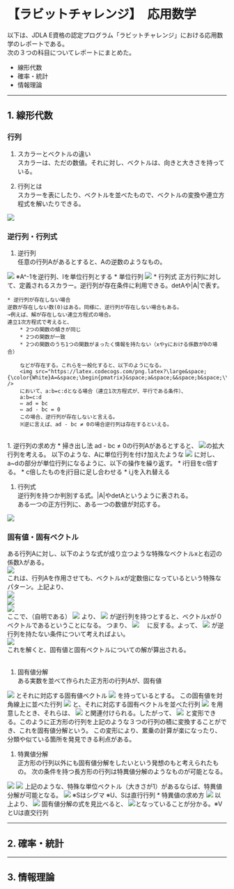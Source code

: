 
# 【ラビットチャレンジ】　応用数学

以下は、JDLA E資格の認定プログラム「ラビットチャレンジ」における応用数学のレポートである。  
次の３つの科目についてレポートにまとめた。

* 線形代数
* 確率・統計
* 情報理論

***
## 1. 線形代数
### 行列  

1. スカラーとベクトルの違い  
スカラーは、ただの数値。それに対し、ベクトルは、向きと大きさを持っている。

1. 行列とは  
スカラーを表にしたり、ベクトルを並べたもので、ベクトルの変換や連立方程式を解いたりできる。  

<img src="https://latex.codecogs.com/png.latex?{\color{White}\vec{x}&space;=&space;\binom{1}{2}"/>

### 逆行列・行列式  

1. 逆行列  
任意の行列Aがあるとすると、Aの逆数のようなもの。  
<img src="https://latex.codecogs.com/png.latex?\large&space;{\color{White}AA^{-1}=&space;A^{-1}A=&space;I"/>  
※A^-1を逆行列、Iを単位行列とする  
    * 単位行列  
    <img src="https://latex.codecogs.com/png.latex?\large&space;{\color{White}I=&space;\begin{pmatrix}&space;1&space;&&space;0&space;&&space;\cdots&space;&&space;0&space;\\&space;0&space;&&space;1&space;&&space;\cdots&space;&&space;0&space;\\&space;\vdots&space;&&space;\vdots&space;&&space;\ddots&space;&0&space;\\&space;0&space;&&space;0&space;&&space;\cdots&space;&1&space;\end{pmatrix}"/>
    * 行列式  
    正方行列に対して、定義されるスカラー。逆行列が存在条件に利用できる。detAや|A|で表す。  

    * 逆行列が存在しない場合  
    逆数が存在しない数(0)はある。同様に、逆行列が存在しない場合もある。  
    →例えば、解が存在しない連立方程式の場合。  
    連立1次方程式で考えると、  
        * 2つの関数の傾きが同じ
        * 2つの関数が一致
        * 2つの関数のうち1つの関数がまったく情報を持たない（xやyにおける係数が0の場合）  
        
        などが存在する。これらを一般化すると、以下のようになる。  
        <img src="https://latex.codecogs.com/png.latex?\large&space;{\color{White}A=&space;\begin{pmatrix}&space;a&space;&&space;b&space;\\&space;c&space;&&space;d&space;\end{pmatrix}" />  
        において、a:b=c:dとなる場合（連立1次方程式が、平行である条件）、  
        a:b=c:d  
        ⇔ ad = bc  
        ⇔ ad - bc = 0  
        この場合、逆行列が存在しないと言える。  
        ※逆に言えば、ad - bc ≠ 0の場合逆行列は存在するといえる。  
<br>
1. 逆行列の求め方  
    * 掃き出し法  
    ad - bc ≠ 0の行列Aがあるとすると、
    <img src="https://latex.codecogs.com/png.latex?\inline&space;\large&space;{\color{White}A=&space;\begin{pmatrix}&space;a&space;&&space;b&space;\\&space;c&space;&&space;d&space;\end{pmatrix}" />の拡大行列を考える。  
    以下のような、Aに単位行列を付け加えたような
    <img src="https://latex.codecogs.com/png.latex?\inline&space;\large&space;{\color{White}\begin{pmatrix}&space;a&space;&&space;b&space;&&space;1&space;&&space;0&space;\\&space;c&space;&&space;d&space;&&space;0&space;&&space;1&space;\end{pmatrix}" />
    に対し、a~dの部分が単位行列になるように、以下の操作を繰り返す。
        * i行目をc倍する。
        * c倍したものをj行目に足し合わせる
        * i,jを入れ替える  
<br>

1. 行列式  
逆行列を持つか判別する式。|A|やdetAというように表される。  
ある一つの正方行列に、ある一つの数値が対応する。  
<img src="https://latex.codecogs.com/png.latex?\large&space;{\color{White}\begin{vmatrix}&space;a&space;&&space;b&space;\\&space;c&space;&&space;d&space;\end{vmatrix}=&space;ad-bc" />  
<br>

### 固有値・固有ベクトル  
ある行列Aに対し、以下のような式が成り立つような特殊なベクトルxと右辺の係数λがある。  
<img src="https://latex.codecogs.com/png.latex?\large&space;{\color{white}&space;A\vec{x}=\lambda&space;\vec{x}}"/>  
これは、行列Aを作用させても、ベクトルxが定数倍になっているという特殊なパターン。上記より、  
<img src="https://latex.codecogs.com/png.latex?\large&space;{\color{white}&space;A\vec{x}=\lambda&space;\vec{x}}"/>  
<img src="https://latex.codecogs.com/png.latex?\large&space;{\color{white}&space;\Leftrightarrow&space;A\vec{x}-\lambda&space;\vec{x}=&space;\vec{0}}"/>  
<img src="https://latex.codecogs.com/png.latex?\large&space;{\color{white}\Leftrightarrow&space;(A&space;-\lambda&space;I)\vec{x}=&space;\vec{0}}" />  
ここで、（自明である）
<img src="https://latex.codecogs.com/png.latex?\inline&space;{\color{white}\vec{x}\neq&space;0}" />
より、
<img src="https://latex.codecogs.com/png.latex?\inline&space;{\color{white}\&space;A&space;-\lambda&space;I&space;&space;}">
が逆行列を持つとすると、ベクトルxが０ベクトルであるということになる。
つまり、
<img src="https://latex.codecogs.com/png.latex?\inline&space;{\color{white}\vec{x}\neq&space;0}" />　
に反する。よって、
<img src="https://latex.codecogs.com/png.latex?{\color{white}\&space;A&space;-\lambda&space;I&space;&space;}">
が逆行列を持たない条件について考えればよい。  
<img src="https://latex.codecogs.com/png.latex?\large&space;{\color{white}\therefore&space;|A&space;-\lambda&space;I|&space;=&space;0}">  
これを解くと、固有値と固有ベクトルについての解が算出される。  
<br>

1. 固有値分解  
ある実数を並べて作られた正方形の行列Aが、固有値
<img src="https://latex.codecogs.com/png.latex?\inline&space;{\color{white}&space;\lambda&space;_{1},\lambda&space;_{2},\lambda&space;_{3\cdots&space;}}" />
とそれに対応する固有値ベクトル
<img src="https://latex.codecogs.com/png.latex?\inline&space;{\color{white}&space;\vec{v}_{1},\vec{v}_{2},\vec{v}_{3}{\cdots&space;}}" />
を持っているとする。  
この固有値を対角線上に並べた行列  
<img src="https://latex.codecogs.com/png.latex?\inline&space;\large&space;{\color{white}&space;\lambda&space;=&space;\begin{pmatrix}&space;\lambda&space;_{1}&space;&&space;&&space;\\&space;&&space;\lambda&space;_{2}&space;&&space;\\&space;&&space;&&space;\ddots&space;\end{pmatrix}}">  
と、それに対応する固有ベクトルを並べた行列  
<img src="https://latex.codecogs.com/png.latex?\inline&space;\large&space;{\color{white}&space;V&space;=&space;\begin{pmatrix}&space;\vec{v_{1}}&space;&&space;\vec{v_{2}}&space;&&space;\cdots&space;\end{pmatrix}&space;}" />  
を用意したとき、それらは、  
<img src="https://latex.codecogs.com/png.latex?\inline&space;\large&space;{\color{white}&space;AV&space;=&space;V\lambda&space;}" />  
と関連付けられる。したがって、  
<img src="https://latex.codecogs.com/png.latex?\inline&space;\large&space;{\color{white}&space;A&space;=&space;V\lambda&space;V^{-1}&space;\Leftrightarrow&space;\lambda&space;=&space;V^{-1}A&space;V&space;}" />  
と変形できる。このように正方形の行列を上記のような３つの行列の積に変換することができ、これを固有値分解という。  
この変形により、累乗の計算が楽になったり、分類や似ている箇所を発見できる利点がある。

1. 特異値分解  
正方形の行列以外にも固有値分解をしたいという発想のもと考えられたもの。
次の条件を持つ長方形の行列は特異値分解のようなものが可能となる。  
<img src="https://latex.codecogs.com/png.latex?\inline&space;\large&space;{\color{white}&space;M\vec{v}=&space;\sigma&space;\vec{u}&space;}" />  
<img src="https://latex.codecogs.com/png.latex?\inline&space;\large&space;{\color{white}&space;M^{t}\vec{u}=&space;\sigma&space;\vec{v}&space;}" />  
上記のような、特殊な単位ベクトル（大きさが1）があるならば、特異値分解が可能となる。  
<img src="https://latex.codecogs.com/png.latex?\inline&space;\large&space;{\color{white}&space;M=&space;USV^{t}&space;}" />  
※Sはシグマ  
※U、Sは直行行列  
    * 特異値の求め方  
    <img src="https://latex.codecogs.com/png.latex?\inline&space;\large&space;{\color{White}&space;\left\{\begin{matrix}&space;MV=&space;US&space;\\&space;M^{t}U=&space;VS^{t}&space;\end{matrix}\right.\Leftrightarrow&space;\left\{\begin{matrix}&space;M=&space;USV^{t}&space;\\&space;M^{t}&space;=&space;VS^{t}U^{t}&space;\end{matrix}\right.}" />  
    以上より、  
    <img src="https://latex.codecogs.com/png.latex?\inline&space;\large&space;{\color{White}&space;MM^{t}=&space;USV^{t}VS^{t}U^{t}=&space;USS^{t}U^{t}}" />  
    固有値分解の式を見比べると、
    <img src="https://latex.codecogs.com/png.latex?\inline&space;{\color{White}&space;MM^{t}&space;=&space;A,&space;V=U,&space;V^{-1}=&space;U^{t}}" />となっていることが分かる。※VとUは直交行列




***
## 2. 確率・統計

***
## 3. 情報理論

